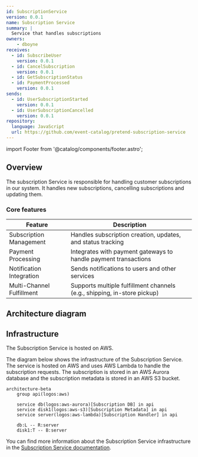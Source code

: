 ```yaml
---
id: SubscriptionService
version: 0.0.1
name: Subscription Service
summary: |
  Service that handles subscriptions
owners:
    - dboyne
receives:
  - id: SubscribeUser
    version: 0.0.1
  - id: CancelSubscription
    version: 0.0.1
  - id: GetSubscriptionStatus  
  - id: PaymentProcessed
    version: 0.0.1
sends:
  - id: UserSubscriptionStarted
    version: 0.0.1
  - id: UserSubscriptionCancelled  
    version: 0.0.1
repository:
  language: JavaScript
  url: https://github.com/event-catalog/pretend-subscription-service
---
```


import Footer from '@catalog/components/footer.astro';

## Overview

The subscription Service is responsible for handling customer subscriptions in our system. It handles new subscriptions, cancelling subscriptions and updating them.

<Tiles >
    <Tile icon="DocumentIcon" href={`/docs/services/${frontmatter.id}/${frontmatter.version}/changelog`}  title="View the changelog" description="Want to know the history of this service? View the change logs" />
    <Tile icon="UserGroupIcon" href="/docs/teams/full-stack" title="Contact the team" description="Any questions? Feel free to contact the owners" />
    <Tile icon="BoltIcon" href={`/visualiser/services/${frontmatter.id}/${frontmatter.version}`} title={`Sends ${frontmatter.sends.length} messages`} description="This service sends messages to downstream consumers" />
    <Tile icon="BoltIcon"  href={`/visualiser/services/${frontmatter.id}/${frontmatter.version}`} title={`Receives ${frontmatter.receives.length} messages`} description="This service receives messages from other services" />
</Tiles>

### Core features

| Feature | Description |
|---------|-------------|
| Subscription Management | Handles subscription creation, updates, and status tracking |
| Payment Processing | Integrates with payment gateways to handle payment transactions |
| Notification Integration | Sends notifications to users and other services |
| Multi-Channel Fulfillment | Supports multiple fulfillment channels (e.g., shipping, in-store pickup) |

## Architecture diagram 

<NodeGraph />

## Infrastructure

The Subscription Service is hosted on AWS.

The diagram below shows the infrastructure of the Subscription Service. The service is hosted on AWS and uses AWS Lambda to handle the subscription requests. The subscription is stored in an AWS Aurora database and the subscription metadata is stored in an AWS S3 bucket.

```mermaid
architecture-beta
    group api(logos:aws)

    service db(logos:aws-aurora)[Subscription DB] in api
    service disk1(logos:aws-s3)[Subscription Metadata] in api
    service server(logos:aws-lambda)[Subscription Handler] in api

    db:L -- R:server
    disk1:T -- B:server
```

You can find more information about the Subscription Service infrastructure in the [Subscription Service documentation](https://github.com/event-catalog/pretend-subscription-service/blob/main/README.md).

<Footer />